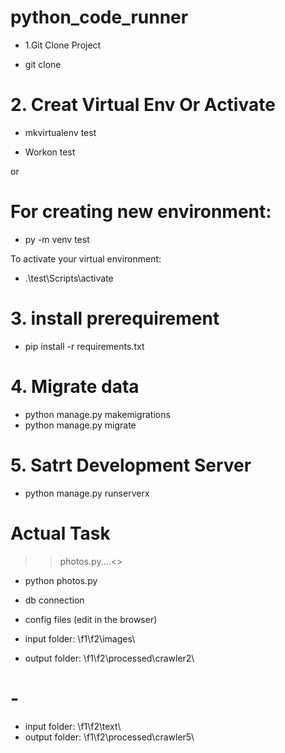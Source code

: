 # python_code_runner
* 1.Git Clone Project

* git clone <url>

# 2. Creat Virtual Env Or Activate

* mkvirtualenv test

* Workon test

or 

# For creating new environment:
* py -m venv test

To activate your virtual environment:
* .\test\Scripts\activate

# 3. install prerequirement
* pip install -r requirements.txt

# 4. Migrate data
* python manage.py makemigrations
* python manage.py migrate

# 5. Satrt Development Server
* python manage.py runserverx

# Actual Task

>>photos.py....<>

* python photos.py <parameters>

* db connection
* config files (edit in the browser)
*	input folder: \f1\f2\images\
*	output folder: \f1\f2\processed\crawler2\
# -
*	input folder: \f1\f2\text\
*	output folder: \f1\f2\processed\crawler5\